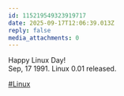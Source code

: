 ```yaml
---
id: 115219549323919717
date: 2025-09-17T12:06:39.013Z
reply: false
media_attachments: 0
---
```


<p>Happy Linux Day!<br>Sep, 17 1991. Linux 0.01 released.</p><p><a href="https://e5n.cc/tags/Linux" class="mention hashtag" rel="tag">#<span>Linux</span></a></p>
